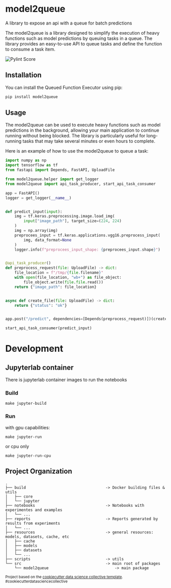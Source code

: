 model2queue
==============================

A library to expose an api with a queue for batch predictions

The model2queue is a library designed to simplify the execution of heavy functions such as model predictions by queuing tasks in a queue. The library provides an easy-to-use API to queue tasks and define the function to consume a task item.

![Pylint Score](https://img.shields.io/badge/Pylint%20Score-9.85%2F10-brightgreen)


## Installation
You can install the Queued Function Executor using pip:

```python
pip install model2queue
```

## Usage
The model2queue can be used to execute heavy functions such as model predictions in the background, allowing your main application to continue running without being blocked. The library is particularly useful for long-running tasks that may take several minutes or even hours to complete.

Here is an example of how to use the model2queue to queue a task:

```python
import numpy as np
import tensorflow as tf
from fastapi import Depends, FastAPI, UploadFile

from model2queue.helper import get_logger
from model2queue import api_task_producer, start_api_task_consumer

app = FastAPI()
logger = get_logger(__name__)


def predict_input(input):
    img = tf.keras.preprocessing.image.load_img(
        input["image_path"], target_size=(224, 224)
    )
    img = np.array(img)
    preprocees_input = tf.keras.applications.vgg16.preprocess_input(
        img, data_format=None
    )
    logger.info(f"preprocees_input_shape: {preprocees_input.shape}")


@api_task_producer()
def preprocess_request(file: UploadFile) -> dict:
    file_location = f"/tmp/{file.filename}"
    with open(file_location, "wb+") as file_object:
        file_object.write(file.file.read())
    return {"image_path": file_location}


async def create_file(file: UploadFile) -> dict:
    return {"status": "ok"}


app.post("/predict", dependencies=[Depends(preprocess_request)])(create_file)

start_api_task_consumer(predict_input)

```

# Development
## Jupyterlab container
There is jupyterlab container images to run the notebooks
### Build
```make jupyter-build```

### Run
with gpu capabilities:

```make jupyter-run```

or cpu only

```make jupyter-run-cpu```

Project Organization
------------

```
.
├── build                                   -> Docker building files & utils
│   ├── core
│   └── jupyter
├── notebooks                               -> Notebooks with experimentes and examples
│   └── ...
├── reports                                 -> Reports generated by results from experiments
│   └── ...
├── resources                               -> general resources: models, datasets, cache, etc
│   ├── cache
│   ├── models
│   ├── datasets
│   └── ...
├── scripts                                 -> utils
└── src                                     -> main root of packages
    └── model2queue                             -> main package
```


<p><small>Project based on the <a target="_blank" href="https://github.collective.com/DataScience/project-scaffolding/">cookiecutter data science collective template</a>. #cookiecutterdatasciencecollective</small></p>
